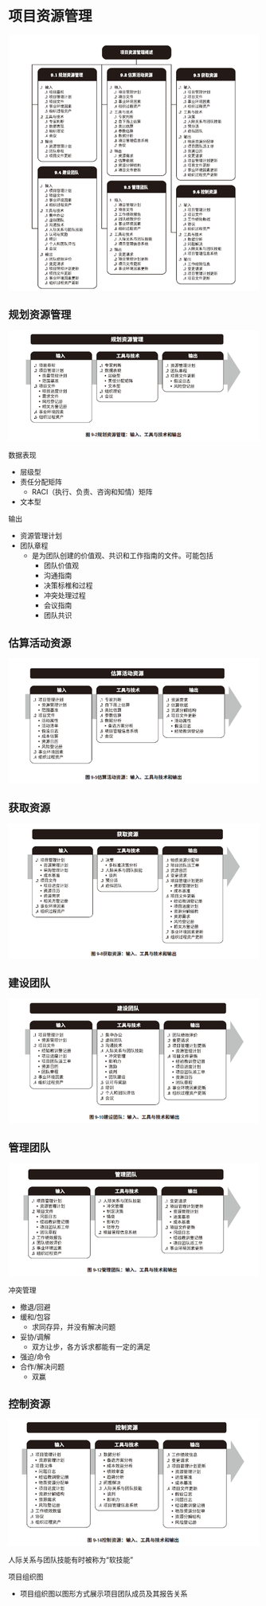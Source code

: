 # 项目资源管理
![](../img/pmbok/9.jpg)
## 规划资源管理
![](../img/pmbok/9.1.jpg)

数据表现
* 层级型
* 责任分配矩阵
  * RACI（执行、负责、咨询和知情）矩阵
* 文本型

输出
* 资源管理计划
* 团队章程
  * 是为团队创建的价值观、共识和工作指南的文件。可能包括
    * 团队价值观
    * 沟通指南
    * 决策标椎和过程
    * 冲突处理过程
    * 会议指南
    * 团队共识
## 估算活动资源
![](../img/pmbok/9.2.jpg)
## 获取资源
![](../img/pmbok/9.3.jpg)
## 建设团队
![](../img/pmbok/9.4.jpg)
## 管理团队
![](../img/pmbok/9.5.jpg)

冲突管理
* 撤退/回避
* 缓和/包容
  * 求同存异，并没有解决问题
* 妥协/调解
  * 双方让步，各方诉求都能有一定的满足
* 强迫/命令
* 合作/解决问题
  * 双赢
## 控制资源
![](../img/pmbok/9.6.jpg)


人际关系与团队技能有时被称为“软技能”

项目组织图
* 项目组织图以图形方式展示项目团队成员及其报告关系
